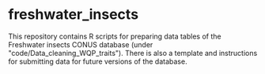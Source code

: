 # freshwater_insects
This repository contains R scripts for preparing data tables of the Freshwater insects CONUS database (under "code/Data_cleaning_WQP_traits"). There is also a template and instructions for submitting data for future versions of the database. 
